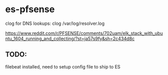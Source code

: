 # es-pfsense

clog for DNS lookups:
clog /var/log/resolver.log

https://www.reddit.com/r/PFSENSE/comments/702uam/elk_stack_with_ubuntu_1604_running_and_collecting/?st=ja57s9fy&sh=2c434d8c

## TODO:
filebeat installed, need to setup config file to ship to ES
